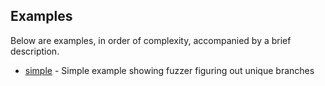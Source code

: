 ## Examples

Below are examples, in order of complexity, accompanied by a brief description.

* [simple](simple) - Simple example showing fuzzer figuring out unique branches